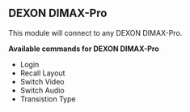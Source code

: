 ## DEXON DIMAX-Pro

This module will connect to any DEXON DIMAX-Pro.

**Available commands for DEXON DIMAX-Pro**

* Login
* Recall Layout
* Switch Video
* Switch Audio
* Transistion Type
